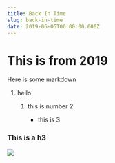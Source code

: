 ```yaml
---
title: Back In Time
slug: back-in-time
date: 2019-06-05T06:00:00.000Z
---
```

# This is from 2019

Here is some markdown

1. hello

   1. this is number 2

      * this is 3

### This is a h3

![](/uploads/ad_5.png)